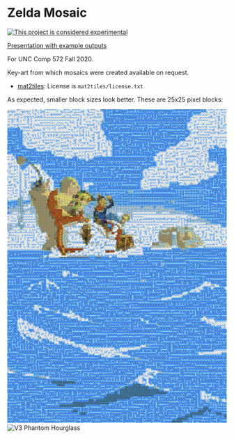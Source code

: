 # Zelda Mosaic

[![This project is considered experimental](https://img.shields.io/badge/status-experimental-critical.svg)](https://benknoble.github.io/status/experimental/)

[Presentation with example outputs](https://docs.google.com/presentation/d/1pOzki3GlRsiua_MD8mwf67SO_FFPxYRida6s8g2tFxs/edit?usp=sharing)

For UNC Comp 572 Fall 2020.

Key-art from which mosaics were created available on request.

- [mat2tiles](https://www.mathworks.com/matlabcentral/fileexchange/35085-mat2tiles-divide-array-into-equal-sized-sub-arrays):
  License is `mat2tiles/license.txt`

As expected, smaller block sizes look better. These are 25x25 pixel blocks:

![V1 Phantom Hourglass](./demos/v1_phantom_hourglass.png)
![V3 Phantom Hourglass](./demos/v3_phantom_hourglass.png)
